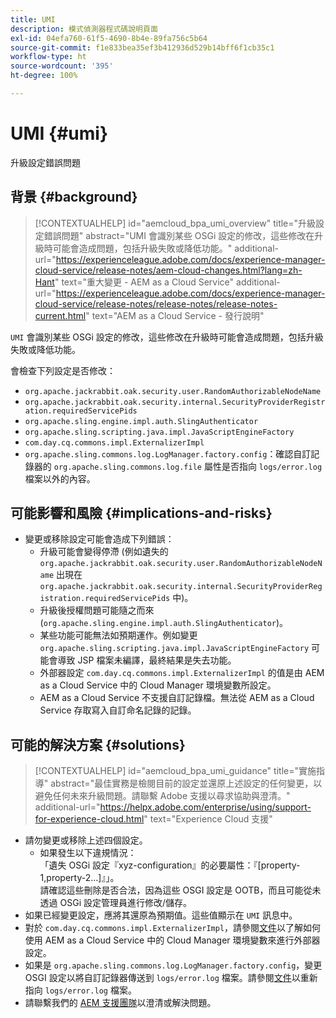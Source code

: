 ```yaml
---
title: UMI
description: 模式偵測器程式碼說明頁面
exl-id: 04efa760-61f5-4690-8b4e-89fa756c5b64
source-git-commit: f1e833bea35ef3b412936d529b14bff6f1cb35c1
workflow-type: ht
source-wordcount: '395'
ht-degree: 100%

---
```


# UMI {#umi}

升級設定錯誤問題

## 背景 {#background}

>[!CONTEXTUALHELP]
>id="aemcloud_bpa_umi_overview"
>title="升級設定錯誤問題"
>abstract="UMI 會識別某些 OSGi 設定的修改，這些修改在升級時可能會造成問題，包括升級失敗或降低功能。"
>additional-url="https://experienceleague.adobe.com/docs/experience-manager-cloud-service/release-notes/aem-cloud-changes.html?lang=zh-Hant" text="重大變更 - AEM as a Cloud Service"
>additional-url="https://experienceleague.adobe.com/docs/experience-manager-cloud-service/release-notes/release-notes/release-notes-current.html" text="AEM as a Cloud Service - 發行說明"

`UMI` 會識別某些 OSGi 設定的修改，這些修改在升級時可能會造成問題，包括升級失敗或降低功能。

會檢查下列設定是否修改：
* `org.apache.jackrabbit.oak.security.user.RandomAuthorizableNodeName`
* `org.apache.jackrabbit.oak.security.internal.SecurityProviderRegistration.requiredServicePids`
* `org.apache.sling.engine.impl.auth.SlingAuthenticator`
* `org.apache.sling.scripting.java.impl.JavaScriptEngineFactory`
* `com.day.cq.commons.impl.ExternalizerImpl`
* `org.apache.sling.commons.log.LogManager.factory.config`：確認自訂記錄器的 `org.apache.sling.commons.log.file` 屬性是否指向 `logs/error.log` 檔案以外的內容。

## 可能影響和風險 {#implications-and-risks}

* 變更或移除設定可能會造成下列錯誤：
   * 升級可能會變得停滯 (例如遺失的 `org.apache.jackrabbit.oak.security.user.RandomAuthorizableNodeName` 出現在 `org.apache.jackrabbit.oak.security.internal.SecurityProviderRegistration.requiredServicePids` 中)。
   * 升級後授權問題可能隨之而來 (`org.apache.sling.engine.impl.auth.SlingAuthenticator`)。
   * 某些功能可能無法如預期運作。例如變更 `org.apache.sling.scripting.java.impl.JavaScriptEngineFactory` 可能會導致 JSP 檔案未編譯，最終結果是失去功能。
   * 外部器設定 `com.day.cq.commons.impl.ExternalizerImpl` 的值是由 AEM as a Cloud Service 中的 Cloud Manager 環境變數所設定。
   * AEM as a Cloud Service 不支援自訂記錄檔。無法從 AEM as a Cloud Service 存取寫入自訂命名記錄的記錄。

## 可能的解決方案 {#solutions}

>[!CONTEXTUALHELP]
>id="aemcloud_bpa_umi_guidance"
>title="實施指導"
>abstract="最佳實務是檢閱目前的設定並還原上述設定的任何變更，以避免任何未來升級問題。請聯繫 Adobe 支援以尋求協助與澄清。"
>additional-url="https://helpx.adobe.com/enterprise/using/support-for-experience-cloud.html" text="Experience Cloud 支援"

* 請勿變更或移除上述四個設定。
   * 如果發生以下違規情況：\
     「遺失 OSGi 設定『xyz-configuration』的必要屬性：『[property-1,property-2...]』」。\
     請確認這些刪除是否合法，因為這些 OSGI 設定是 OOTB，而且可能從未透過 OSGi 設定管理員進行修改/儲存。
* 如果已經變更設定，應將其還原為預期值。這些值顯示在 `UMI` 訊息中。
* 對於 `com.day.cq.commons.impl.ExternalizerImpl`，請參閱[文件](https://experienceleague.adobe.com/docs/experience-manager-cloud-service/implementing/developer-tools/externalizer.html?lang=en)以了解如何使用 AEM as a Cloud Service 中的 Cloud Manager 環境變數來進行外部器設定。
* 如果是 `org.apache.sling.commons.log.LogManager.factory.config`，變更 OSGI 設定以將自訂記錄器傳送到 `logs/error.log` 檔案。請參閱[文件](https://experienceleague.adobe.com/docs/experience-manager-learn/cloud-service/debugging/debugging-aem-as-a-cloud-service/logs.html)以重新指向 `logs/error.log` 檔案。
* 請聯繫我們的 [AEM 支援團隊](https://helpx.adobe.com/enterprise/using/support-for-experience-cloud.html)以澄清或解決問題。
